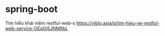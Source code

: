 # spring-boot
Tìm hiểu khái niệm restful-web-s
https://viblo.asia/p/tim-hieu-ve-restful-web-service-OEqGj5JNM9bL
